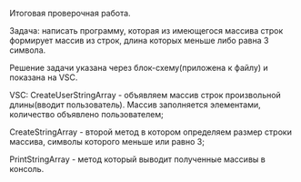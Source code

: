 Итоговая проверочная работа.

Задача: написать программу, которая из имеющегося массива строк формирует массив из строк, длина которых меньше либо равна 3 символа.

 Решение задачи указана через блок-схему(приложена к файлу) и показана на VSC. 

 VSC: CreateUserStringArray - объявляем массив строк произвольной длины(вводит пользователь). Массив заполняется элементами, количество объявлено пользователем;

 CreateStringArray - второй метод в котором определяем размер строки массива, символы которого меньше или равно 3;

 PrintStringArray - метод который выводит полученные массивы в консоль.
